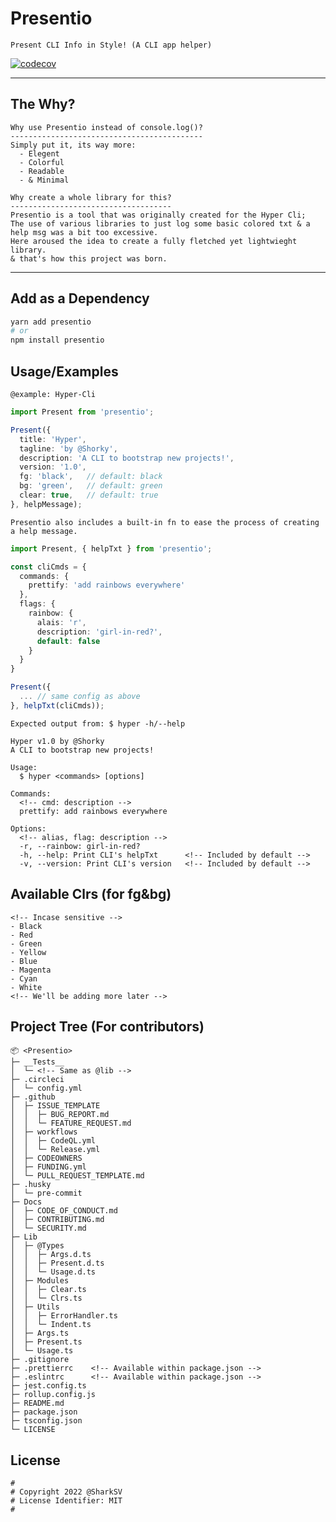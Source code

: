 # Presentio

`Present CLI Info in Style! (A CLI app helper)`

[![codecov](https://codecov.io/gh/iTzSharkSV/Presentio/branch/Main/graph/badge.svg?token=VZLTB11J5P)](https://codecov.io/gh/iTzSharkSV/Presentio)

---

## The Why?

```Txt
Why use Presentio instead of console.log()?
-------------------------------------------
Simply put it, its way more:
  - Elegent
  - Colorful
  - Readable
  - & Minimal
```

```Txt
Why create a whole library for this?
------------------------------------
Presentio is a tool that was originally created for the Hyper Cli;
The use of various libraries to just log some basic colored txt & a help msg was a bit too excessive.
Here aroused the idea to create a fully fletched yet lightwieght library.
& that's how this project was born.
```

---

## Add as a Dependency

```Bash
yarn add presentio
# or
npm install presentio
```

## Usage/Examples

`@example: Hyper-Cli`

```Typescript
import Present from 'presentio';

Present({
  title: 'Hyper',
  tagline: 'by @Shorky',
  description: 'A CLI to bootstrap new projects!',
  version: '1.0',
  fg: 'black',   // default: black
  bg: 'green',   // default: green
  clear: true,   // default: true
}, helpMessage);
```

`Presentio also includes a built-in fn to ease the process of creating a help message.`

```Typescript
import Present, { helpTxt } from 'presentio';

const cliCmds = {
  commands: {
    prettify: 'add rainbows everywhere'
  },
  flags: {
    rainbow: {
      alais: 'r',
      description: 'girl-in-red?',
      default: false
    }
  }
}

Present({
  ... // same config as above
}, helpTxt(cliCmds));
```

`Expected output from: $ hyper -h/--help`

```Txt
Hyper v1.0 by @Shorky
A CLI to bootstrap new projects!

Usage:
  $ hyper <commands> [options]

Commands:
  <!-- cmd: description -->
  prettify: add rainbows everywhere

Options:
  <!-- alias, flag: description -->
  -r, --rainbow: girl-in-red?
  -h, --help: Print CLI's helpTxt      <!-- Included by default -->
  -v, --version: Print CLI's version   <!-- Included by default -->
```

## Available Clrs (for fg&bg)

```Txt
<!-- Incase sensitive -->
- Black
- Red
- Green
- Yellow
- Blue
- Magenta
- Cyan
- White
<!-- We'll be adding more later -->
```

## Project Tree (For contributors)

```Txt
📦 <Presentio>
├─ __Tests__
│  └─ <!-- Same as @lib -->
├─ .circleci
│  └─ config.yml
├─ .github
│  ├─ ISSUE_TEMPLATE
│  │  ├─ BUG_REPORT.md
│  │  └─ FEATURE_REQUEST.md
│  ├─ workflows
│  │  ├─ CodeQL.yml
│  │  └─ Release.yml
│  ├─ CODEOWNERS
│  ├─ FUNDING.yml
│  └─ PULL_REQUEST_TEMPLATE.md
├─ .husky
│  └─ pre-commit
├─ Docs
│  ├─ CODE_OF_CONDUCT.md
│  ├─ CONTRIBUTING.md
│  └─ SECURITY.md
├─ Lib
│  ├─ @Types
│  │  ├─ Args.d.ts
│  │  ├─ Present.d.ts
│  │  └─ Usage.d.ts
│  ├─ Modules
│  │  ├─ Clear.ts
│  │  └─ Clrs.ts
│  ├─ Utils
│  │  ├─ ErrorHandler.ts
│  │  └─ Indent.ts
│  ├─ Args.ts
│  ├─ Present.ts
│  └─ Usage.ts
├─ .gitignore
├─ .prettierrc    <!-- Available within package.json -->
├─ .eslintrc      <!-- Available within package.json -->
├─ jest.config.ts
├─ rollup.config.js
├─ README.md
├─ package.json
├─ tsconfig.json
└─ LICENSE
```

## License

```Txt
#
# Copyright 2022 @SharkSV
# License Identifier: MIT
#
```
